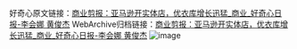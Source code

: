 好奇心原文链接：[商业剪报：亚马逊开实体店，优衣库增长迅猛_商业_好奇心日报-李会娜 黄俊杰](https://www.qdaily.com/articles/2756.html)
WebArchive归档链接：[商业剪报：亚马逊开实体店，优衣库增长迅猛_商业_好奇心日报-李会娜 黄俊杰](http://web.archive.org/web/20190623151406/https://www.qdaily.com/articles/2756.html)
![image](http://ww3.sinaimg.cn/large/007d5XDply1g3v6i57zfrj30u04bwhdt)